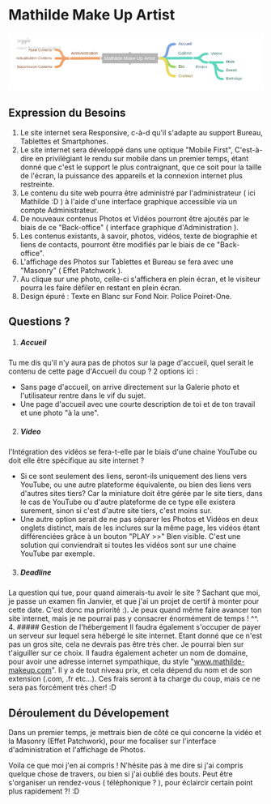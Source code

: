 # Mathilde Make Up Artist

![Arborescence du site](Mathilde_Make_Up_Artist.png "Arborescence du site")

## Expression du Besoins

1. Le site internet sera Responsive, c-à-d qu'il s'adapte au support Bureau, Tablettes et Smartphones.
2. Le site internet sera développé dans une optique "Mobile First", C'est-à-dire en privilégiant le rendu sur mobile dans un premier temps, étant donné que c'est le support le plus contraignant, que ce soit pour la taille de l'écran, la puissance des appareils et la connexion internet plus restreinte.
3. Le contenu du site web pourra être administré par l'administrateur ( ici Mathilde :D ) à l'aide d'une interface graphique accessible via un compte Administrateur.
4. De nouveaux contenus Photos et Vidéos pourront être ajoutés par le biais de ce "Back-office" ( interface graphique d'Administration ).
5. Les contenus existants, à savoir, photos, vidéos, texte de biographie et liens de contacts, pourront être modifiés par le biais de ce "Back-office".
6. L'affichage des Photos sur Tablettes et Bureau se fera avec une "Masonry" ( Effet Patchwork ).
7. Au clique sur une photo, celle-ci s'affichera en plein écran, et le visiteur pourra les faire défiler en restant en plein écran.
7. Design épuré : Texte en Blanc sur Fond Noir. Police Poiret-One.

## Questions ?
1. ##### Accueil
 Tu me dis qu'il n'y aura pas de photos sur la page d'accueil, quel serait le contenu de cette page d'Accueil du coup ?
2 options ici :
 * Sans page d'accueil, on arrive directement sur la Galerie photo et l'utilisateur rentre dans le vif du sujet.
 * Une page d'accueil avec une courte description de toi et de ton travail et une photo "à la une".
2. ##### Video
l'Intégration des vidéos se fera-t-elle par le biais d'une chaine YouTube ou doit elle être spécifique au site internet ?
  * Si ce sont seulement des liens, seront-ils uniquement des liens vers YouTube, ou une autre plateforme équivalente, ou bien des liens vers d'autres sites tiers? Car la miniature doit être gérée par le site tiers, dans le cas de YouTube ou d'autre plateforme de ce type elle existera surement, sinon si c'est d'autre site tiers, c'est moins sur.
  * Une autre option serait de ne pas séparer les Photos et Vidéos en deux onglets distinct, mais de les inclures sur la même page, les vidéos étant différenciées grâce à un bouton "PLAY >>" Bien visible. C'est une solution qui conviendrait si toutes les vidéos sont sur une chaine YouTube par exemple.
3. ##### Deadline
  La question qui tue, pour quand aimerais-tu avoir le site ?
  Sachant que moi, je passe un examen fin Janvier, et que j'ai un projet de certif à monter pour cette date. C'est donc ma priorité :). Je peux quand même faire avancer ton site internet, mais je ne pourrai pas y consacrer énormément de temps ! ^^.
4. ##### Gestion de l'hébergement
Il faudra également s'occuper de payer un serveur sur lequel sera hébergé le site internet. Etant donné que ce n'est pas un gros site, cela ne devrais pas être très cher. Je pourrai bien sur t'aiguiller sur ce choix.
Il faudra également acheter un nom de domaine, pour avoir une adresse internet sympathique, du style "www.mathilde-makeup.com". Il y a de tout niveau prix, et cela dépend du nom et de son extension (.com, .fr etc...).
Ces frais seront à ta charge du coup, mais ce ne sera pas forcément très cher! :D

## Déroulement du Dévelopement
Dans un premier temps, je mettrais bien de côté ce qui concerne la vidéo et la Masonry (Effet Patchwork), pour me focaliser sur l'interface d'administration et l'affichage de Photos.



Voila ce que moi j'en ai compris ! N'hésite pas à me dire si j'ai compris quelque chose de travers, ou bien si j'ai oublié des bouts.
Peut être s'organiser un rendez-vous ( téléphonique ? ), pour éclaircir certain point plus rapidement ?! :D
